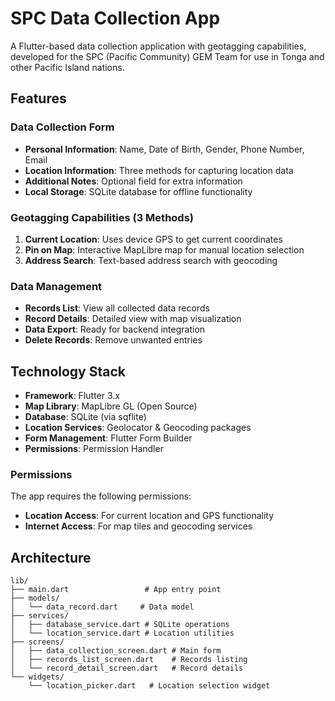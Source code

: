# SPC Data Collection App

A Flutter-based data collection application with geotagging capabilities, developed for the SPC (Pacific Community) GEM Team for use in Tonga and other Pacific Island nations.

## Features

### Data Collection Form
- **Personal Information**: Name, Date of Birth, Gender, Phone Number, Email
- **Location Information**: Three methods for capturing location data
- **Additional Notes**: Optional field for extra information
- **Local Storage**: SQLite database for offline functionality

### Geotagging Capabilities (3 Methods)
1. **Current Location**: Uses device GPS to get current coordinates
2. **Pin on Map**: Interactive MapLibre map for manual location selection
3. **Address Search**: Text-based address search with geocoding

### Data Management
- **Records List**: View all collected data records
- **Record Details**: Detailed view with map visualization
- **Data Export**: Ready for backend integration
- **Delete Records**: Remove unwanted entries

## Technology Stack

- **Framework**: Flutter 3.x
- **Map Library**: MapLibre GL (Open Source)
- **Database**: SQLite (via sqflite)
- **Location Services**: Geolocator & Geocoding packages
- **Form Management**: Flutter Form Builder
- **Permissions**: Permission Handler


### Permissions

The app requires the following permissions:
- **Location Access**: For current location and GPS functionality
- **Internet Access**: For map tiles and geocoding services

## Architecture

```
lib/
├── main.dart                 # App entry point
├── models/
│   └── data_record.dart     # Data model
├── services/
│   ├── database_service.dart # SQLite operations
│   └── location_service.dart # Location utilities
├── screens/
│   ├── data_collection_screen.dart # Main form
│   ├── records_list_screen.dart    # Records listing
│   └── record_detail_screen.dart   # Record details
└── widgets/
    └── location_picker.dart   # Location selection widget
```
